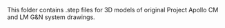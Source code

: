 This folder contains .step files for 3D models of original Project Apollo CM and LM G&N system drawings.
